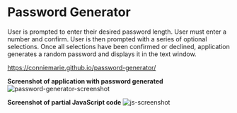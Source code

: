 # Password Generator

User is prompted to enter their desired password length. User must enter a number and confirm.
User is then prompted with a series of optional selections.
Once all selections have been confirmed or declined, application generates a random password and displays it in the text window.

https://conniemarie.github.io/password-generator/

**Screenshot of application with password generated**
![password-generator-screenshot](https://user-images.githubusercontent.com/105762638/182716456-052d03c0-184e-44fc-b1cc-96c57270d992.png)

**Screenshot of partial JavaScript code**
![js-screenshot](https://user-images.githubusercontent.com/105762638/182717040-9297e27c-5856-4bed-b86e-fdefac8da067.png)
